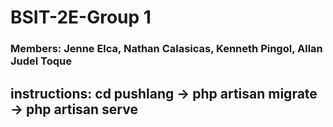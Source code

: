 # BSIT-2E-Group 1

### Members: Jenne Elca, Nathan Calasicas, Kenneth Pingol, Allan Judel Toque

## instructions: cd pushlang -> php artisan migrate -> php artisan serve

